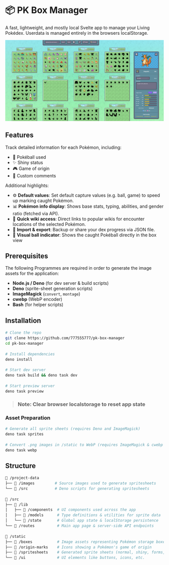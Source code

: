# 📦 PK Box Manager

A fast, lightweight, and mostly local Svelte app to manage your Living Pokédex.
Userdata is managed entirely in the browsers localStorage.

![pk-box-manager screenshot](app-example.png)

## Features

Track detailed information for each Pokémon, including:

- 🎯 Pokéball used
- ✨ Shiny status
- 🎮 Game of origin
- 📝 Custom comments

Additional highlights:

- ⚙️ **Default values**: Set default capture values (e.g. ball, game) to speed up marking caught Pokémon.
- 📊 **Pokémon info display**: Shows base stats, typing, abilities, and gender ratio (fetched via API).
- 🔗 **Quick wiki access**: Direct links to popular wikis for encounter locations of the selected Pokémon.
- 📁 **Import & export**: Backup or share your dex progress via JSON file.
- 👀 **Visual ball indicator**: Shows the caught Pokéball directly in the box view

## Prerequisites

The following Programmes are required in order to generate the image assets for the application:

- **Node.js / Deno** (for dev server & build scripts)
- **Deno** (sprite-sheet generation scripts)
- **ImageMagick** (`convert`, `montage`)
- **cwebp** (WebP encoder)
- **Bash** (for helper scripts)

## Installation

```sh
# Clone the repo
git clone https://github.com/777555777/pk-box-manager
cd pk-box-manager

# Install dependencies
deno install

# Start dev server
deno task build && deno task dev

# Start preview server
deno task preview
```

> ### Note: Clear browser localstorage to reset app state

### Asset Preparation

```sh
# Generate all sprite sheets (requires Deno and ImageMagick)
deno task sprites

# Convert .png images in /static to WebP (requires ImageMagick & cwebp CLI)
deno task webp
```

## Structure

```sh
📁 /project-data
├── 📁 /images         # Source images used to generate spritesheets
└── 📁 /src            # Deno scripts for generating spritesheets

📁 /src
├── 📁 /lib
│   ├── 📁 /components  # UI components used across the app
│   ├── 📁 /models      # Type definitions & utilities for sprite data
│   └── 📁 /state       # Global app state & localStorage persistence
└── 📁 /routes          # Main app page & server-side API endpoints

📁 /static
├── 📁 /boxes           # Image assets representing Pokémon storage boxes
├── 📁 /origin-marks    # Icons showing a Pokémon's game of origin
├── 📁 /spritesheets    # Generated sprite sheets (normal, shiny, forms, etc.)
└── 📁 /ui              # UI elements like buttons, icons, etc.
```
